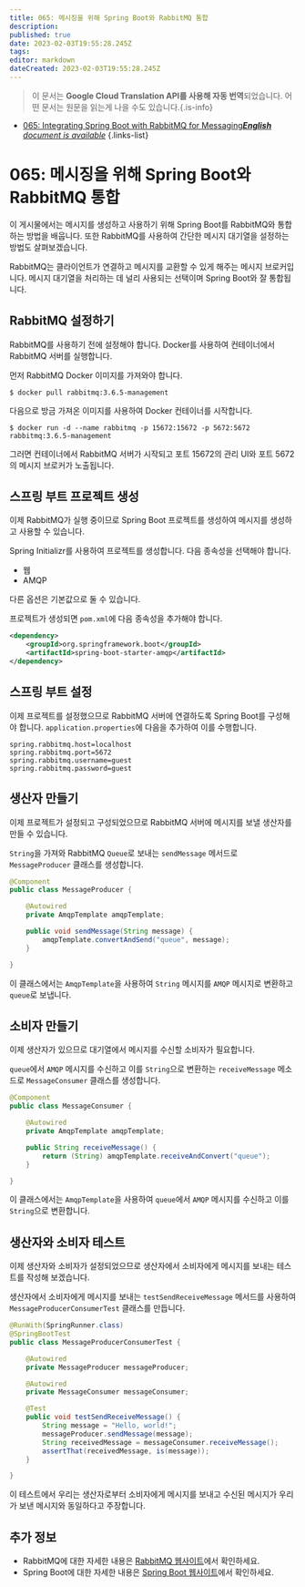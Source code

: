 ```yaml
---
title: 065: 메시징을 위해 Spring Boot와 RabbitMQ 통합
description: 
published: true
date: 2023-02-03T19:55:28.245Z
tags: 
editor: markdown
dateCreated: 2023-02-03T19:55:28.245Z
---
```


> 이 문서는 **Google Cloud Translation API를 사용해 자동 번역**되었습니다.
어떤 문서는 원문을 읽는게 나을 수도 있습니다.{.is-info}



- [065: Integrating Spring Boot with RabbitMQ for Messaging***English** document is available*](/en/Knowledge-base/Spring-Boot/Learning/065-integrating-spring-boot-with-rabbitmq-for-messaging)
{.links-list}


# 065: 메시징을 위해 Spring Boot와 RabbitMQ 통합

이 게시물에서는 메시지를 생성하고 사용하기 위해 Spring Boot를 RabbitMQ와 통합하는 방법을 배웁니다. 또한 RabbitMQ를 사용하여 간단한 메시지 대기열을 설정하는 방법도 살펴보겠습니다.

RabbitMQ는 클라이언트가 연결하고 메시지를 교환할 수 있게 해주는 메시지 브로커입니다. 메시지 대기열을 처리하는 데 널리 사용되는 선택이며 Spring Boot와 잘 통합됩니다.

## RabbitMQ 설정하기

RabbitMQ를 사용하기 전에 설정해야 합니다. Docker를 사용하여 컨테이너에서 RabbitMQ 서버를 실행합니다.

먼저 RabbitMQ Docker 이미지를 가져와야 합니다.

```
$ docker pull rabbitmq:3.6.5-management
```

다음으로 방금 가져온 이미지를 사용하여 Docker 컨테이너를 시작합니다.

```
$ docker run -d --name rabbitmq -p 15672:15672 -p 5672:5672 rabbitmq:3.6.5-management
```

그러면 컨테이너에서 RabbitMQ 서버가 시작되고 포트 15672의 관리 UI와 포트 5672의 메시지 브로커가 노출됩니다.

## 스프링 부트 프로젝트 생성

이제 RabbitMQ가 실행 중이므로 Spring Boot 프로젝트를 생성하여 메시지를 생성하고 사용할 수 있습니다.

Spring Initializr를 사용하여 프로젝트를 생성합니다. 다음 종속성을 선택해야 합니다.

* 웹
* AMQP

다른 옵션은 기본값으로 둘 수 있습니다.

프로젝트가 생성되면 `pom.xml`에 다음 종속성을 추가해야 합니다.

```xml
<dependency>
    <groupId>org.springframework.boot</groupId>
    <artifactId>spring-boot-starter-amqp</artifactId>
</dependency>
```

## 스프링 부트 설정

이제 프로젝트를 설정했으므로 RabbitMQ 서버에 연결하도록 Spring Boot를 구성해야 합니다. `application.properties`에 다음을 추가하여 이를 수행합니다.

```
spring.rabbitmq.host=localhost
spring.rabbitmq.port=5672
spring.rabbitmq.username=guest
spring.rabbitmq.password=guest
```

## 생산자 만들기

이제 프로젝트가 설정되고 구성되었으므로 RabbitMQ 서버에 메시지를 보낼 생산자를 만들 수 있습니다.

`String`을 가져와 RabbitMQ `Queue`로 보내는 `sendMessage` 메서드로 `MessageProducer` 클래스를 생성합니다.

```java
@Component
public class MessageProducer {

    @Autowired
    private AmqpTemplate amqpTemplate;

    public void sendMessage(String message) {
        amqpTemplate.convertAndSend("queue", message);
    }

}
```

이 클래스에서는 `AmqpTemplate`을 사용하여 `String` 메시지를 `AMQP` 메시지로 변환하고 `queue`로 보냅니다.

## 소비자 만들기

이제 생산자가 있으므로 대기열에서 메시지를 수신할 소비자가 필요합니다.

`queue`에서 `AMQP` 메시지를 수신하고 이를 `String`으로 변환하는 `receiveMessage` 메소드로 `MessageConsumer` 클래스를 생성합니다.

```java
@Component
public class MessageConsumer {

    @Autowired
    private AmqpTemplate amqpTemplate;

    public String receiveMessage() {
        return (String) amqpTemplate.receiveAndConvert("queue");
    }

}
```

이 클래스에서는 `AmqpTemplate`을 사용하여 `queue`에서 `AMQP` 메시지를 수신하고 이를 `String`으로 변환합니다.

## 생산자와 소비자 테스트

이제 생산자와 소비자가 설정되었으므로 생산자에서 소비자에게 메시지를 보내는 테스트를 작성해 보겠습니다.

생산자에서 소비자에게 메시지를 보내는 `testSendReceiveMessage` 메서드를 사용하여 `MessageProducerConsumerTest` 클래스를 만듭니다.

```java
@RunWith(SpringRunner.class)
@SpringBootTest
public class MessageProducerConsumerTest {

    @Autowired
    private MessageProducer messageProducer;

    @Autowired
    private MessageConsumer messageConsumer;

    @Test
    public void testSendReceiveMessage() {
        String message = "Hello, world!";
        messageProducer.sendMessage(message);
        String receivedMessage = messageConsumer.receiveMessage();
        assertThat(receivedMessage, is(message));
    }

}
```

이 테스트에서 우리는 생산자로부터 소비자에게 메시지를 보내고 수신된 메시지가 우리가 보낸 메시지와 동일하다고 주장합니다.

## 추가 정보

* RabbitMQ에 대한 자세한 내용은 [RabbitMQ 웹사이트](https://www.rabbitmq.com/)에서 확인하세요.
* Spring Boot에 대한 자세한 내용은 [Spring Boot 웹사이트](https://spring.io/projects/spring-boot)에서 확인하세요.